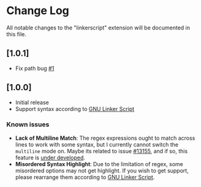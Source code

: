 # Change Log

All notable changes to the "linkerscript" extension will be documented in this file.

## [1.0.1]

- Fix path bug [#1](https://github.com/TheNetAdmin/vscode-linkerscript/pull/1)

## [1.0.0]

- Initial release
- Support syntax according to [GNU Linker Script](https://sourceware.org/binutils/docs/ld/Scripts.html)

### Known issues

- **Lack of Multiline Match**: The regex expressions ought to match across lines to work with some syntax, but I currently cannot switch the `multiline` mode on. Maybe its related to issue [#13155](https://github.com/Microsoft/vscode/issues/13155), and if so, this feature is [under developed](https://github.com/BurntSushi/ripgrep/issues/176).
- **Misordered Syntax Highlight**: Due to the limitation of regex, some misordered options may not get highlight. If you wish to get support, please rearrange them according to [GNU Linker Script](https://sourceware.org/binutils/docs/ld/Scripts.html).